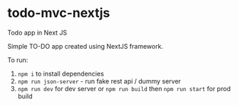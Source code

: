 # todo-mvc-nextjs

Todo app in Next JS

Simple TO-DO app created using NextJS framework.

To run:

1. `npm i` to install dependencies
2. `npm run json-server` - run fake rest api / dummy server
3. `npm run dev` for dev server or `npm run build` then `npm run start` for prod build
